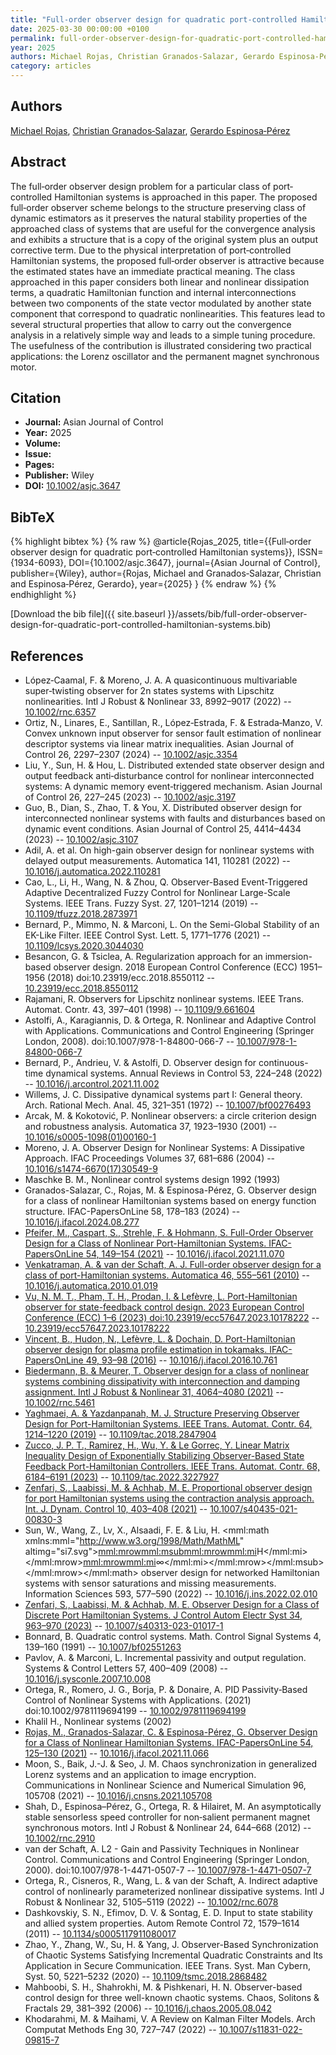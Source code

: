 ```yaml
---
title: "Full‐order observer design for quadratic port‐controlled Hamiltonian systems"
date: 2025-03-30 00:00:00 +0100
permalink: full-order-observer-design-for-quadratic-port-controlled-hamiltonian-systems
year: 2025
authors: Michael Rojas, Christian Granados‐Salazar, Gerardo Espinosa‐Pérez
category: articles
---
```

 
## Authors
[Michael Rojas](authors/michael-rojas), [Christian Granados‐Salazar](authors/christian-granados-salazar), [Gerardo Espinosa‐Pérez](authors/gerardo-espinosa-perez)
 
## Abstract
The full‐order observer design problem for a particular class of port‐controlled Hamiltonian systems is approached in this paper. The proposed full‐order observer scheme belongs to the structure preserving class of dynamic estimators as it preserves the natural stability properties of the approached class of systems that are useful for the convergence analysis and exhibits a structure that is a copy of the original system plus an output corrective term. Due to the physical interpretation of port‐controlled Hamiltonian systems, the proposed full‐order observer is attractive because the estimated states have an immediate practical meaning. The class approached in this paper considers both linear and nonlinear dissipation terms, a quadratic Hamiltonian function and internal interconnections between two components of the state vector modulated by another state component that correspond to quadratic nonlinearities. This features lead to several structural properties that allow to carry out the convergence analysis in a relatively simple way and leads to a simple tuning procedure. The usefulness of the contribution is illustrated considering two practical applications: the Lorenz oscillator and the permanent magnet synchronous motor.
 
## Citation
- **Journal:** Asian Journal of Control
- **Year:** 2025
- **Volume:** 
- **Issue:** 
- **Pages:** 
- **Publisher:** Wiley
- **DOI:** [10.1002/asjc.3647](https://doi.org/10.1002/asjc.3647)
 
## BibTeX
{% highlight bibtex %}
{% raw %}
@article{Rojas_2025,
  title={{Full‐order observer design for quadratic port‐controlled Hamiltonian systems}},
  ISSN={1934-6093},
  DOI={10.1002/asjc.3647},
  journal={Asian Journal of Control},
  publisher={Wiley},
  author={Rojas, Michael and Granados‐Salazar, Christian and Espinosa‐Pérez, Gerardo},
  year={2025}
}
{% endraw %}
{% endhighlight %}
 
[Download the bib file]({{ site.baseurl }}/assets/bib/full-order-observer-design-for-quadratic-port-controlled-hamiltonian-systems.bib)
 
## References
- López‐Caamal, F. & Moreno, J. A. A quasicontinuous multivariable super‐twisting observer for 2n states systems with Lipschitz nonlinearities. Intl J Robust &amp; Nonlinear 33, 8992–9017 (2022) -- [10.1002/rnc.6357](https://doi.org/10.1002/rnc.6357)
- Ortiz, N., Linares, E., Santillan, R., López‐Estrada, F. & Estrada‐Manzo, V. Convex unknown input observer for sensor fault estimation of nonlinear descriptor systems via linear matrix inequalities. Asian Journal of Control 26, 2297–2307 (2024) -- [10.1002/asjc.3354](https://doi.org/10.1002/asjc.3354)
- Liu, Y., Sun, H. & Hou, L. Distributed extended state observer design and output feedback anti‐disturbance control for nonlinear interconnected systems: A dynamic memory event‐triggered mechanism. Asian Journal of Control 26, 227–245 (2023) -- [10.1002/asjc.3197](https://doi.org/10.1002/asjc.3197)
- Guo, B., Dian, S., Zhao, T. & You, X. Distributed observer design for interconnected nonlinear systems with faults and disturbances based on dynamic event conditions. Asian Journal of Control 25, 4414–4434 (2023) -- [10.1002/asjc.3107](https://doi.org/10.1002/asjc.3107)
- Adil, A. et al. On high-gain observer design for nonlinear systems with delayed output measurements. Automatica 141, 110281 (2022) -- [10.1016/j.automatica.2022.110281](https://doi.org/10.1016/j.automatica.2022.110281)
- Cao, L., Li, H., Wang, N. & Zhou, Q. Observer-Based Event-Triggered Adaptive Decentralized Fuzzy Control for Nonlinear Large-Scale Systems. IEEE Trans. Fuzzy Syst. 27, 1201–1214 (2019) -- [10.1109/tfuzz.2018.2873971](https://doi.org/10.1109/tfuzz.2018.2873971)
- Bernard, P., Mimmo, N. & Marconi, L. On the Semi-Global Stability of an EK-Like Filter. IEEE Control Syst. Lett. 5, 1771–1776 (2021) -- [10.1109/lcsys.2020.3044030](https://doi.org/10.1109/lcsys.2020.3044030)
- Besancon, G. & Tsiclea, A. Regularization approach for an immersion-based observer design. 2018 European Control Conference (ECC) 1951–1956 (2018) doi:10.23919/ecc.2018.8550112 -- [10.23919/ecc.2018.8550112](https://doi.org/10.23919/ecc.2018.8550112)
- Rajamani, R. Observers for Lipschitz nonlinear systems. IEEE Trans. Automat. Contr. 43, 397–401 (1998) -- [10.1109/9.661604](https://doi.org/10.1109/9.661604)
- Astolfi, A., Karagiannis, D. & Ortega, R. Nonlinear and Adaptive Control with Applications. Communications and Control Engineering (Springer London, 2008). doi:10.1007/978-1-84800-066-7 -- [10.1007/978-1-84800-066-7](https://doi.org/10.1007/978-1-84800-066-7)
- Bernard, P., Andrieu, V. & Astolfi, D. Observer design for continuous-time dynamical systems. Annual Reviews in Control 53, 224–248 (2022) -- [10.1016/j.arcontrol.2021.11.002](https://doi.org/10.1016/j.arcontrol.2021.11.002)
- Willems, J. C. Dissipative dynamical systems part I: General theory. Arch. Rational Mech. Anal. 45, 321–351 (1972) -- [10.1007/bf00276493](https://doi.org/10.1007/bf00276493)
- Arcak, M. & Kokotović, P. Nonlinear observers: a circle criterion design and robustness analysis. Automatica 37, 1923–1930 (2001) -- [10.1016/s0005-1098(01)00160-1](https://doi.org/10.1016/s0005-1098(01)00160-1)
- Moreno, J. A. Observer Design for Nonlinear Systems: A Dissipative Approach. IFAC Proceedings Volumes 37, 681–686 (2004) -- [10.1016/s1474-6670(17)30549-9](https://doi.org/10.1016/s1474-6670(17)30549-9)
- Maschke B. M., Nonlinear control systems design 1992 (1993)
- Granados-Salazar, C., Rojas, M. & Espinosa-Pérez, G. Observer design for a class of nonlinear Hamiltonian systems based on energy function structure. IFAC-PapersOnLine 58, 178–183 (2024) -- [10.1016/j.ifacol.2024.08.277](https://doi.org/10.1016/j.ifacol.2024.08.277)
- [Pfeifer, M., Caspart, S., Strehle, F. & Hohmann, S. Full-Order Observer Design for a Class of Nonlinear Port-Hamiltonian Systems. IFAC-PapersOnLine 54, 149–154 (2021)](full-order-observer-design-for-a-class-of-nonlinear-port-hamiltonian-systems) -- [10.1016/j.ifacol.2021.11.070](https://doi.org/10.1016/j.ifacol.2021.11.070)
- [Venkatraman, A. & van der Schaft, A. J. Full-order observer design for a class of port-Hamiltonian systems. Automatica 46, 555–561 (2010)](full-order-observer-design-for-a-class-of-port-hamiltonian-systems) -- [10.1016/j.automatica.2010.01.019](https://doi.org/10.1016/j.automatica.2010.01.019)
- [Vu, N. M. T., Pham, T. H., Prodan, I. & Lefèvre, L. Port-Hamiltonian observer for state-feedback control design. 2023 European Control Conference (ECC) 1–6 (2023) doi:10.23919/ecc57647.2023.10178222](port-hamiltonian-observer-for-state-feedback-control-design) -- [10.23919/ecc57647.2023.10178222](https://doi.org/10.23919/ecc57647.2023.10178222)
- [Vincent, B., Hudon, N., Lefèvre, L. & Dochain, D. Port-Hamiltonian observer design for plasma profile estimation in tokamaks. IFAC-PapersOnLine 49, 93–98 (2016)](port-hamiltonian-observer-design-for-plasma-profile-estimation-in-tokamaks) -- [10.1016/j.ifacol.2016.10.761](https://doi.org/10.1016/j.ifacol.2016.10.761)
- [Biedermann, B. & Meurer, T. Observer design for a class of nonlinear systems combining dissipativity with interconnection and damping assignment. Intl J Robust &amp; Nonlinear 31, 4064–4080 (2021)](observer-design-for-a-class-of-nonlinear-systems-combining-dissipativity-with-interconnection-and-damping-assignment) -- [10.1002/rnc.5461](https://doi.org/10.1002/rnc.5461)
- [Yaghmaei, A. & Yazdanpanah, M. J. Structure Preserving Observer Design for Port-Hamiltonian Systems. IEEE Trans. Automat. Contr. 64, 1214–1220 (2019)](structure-preserving-observer-design-for-port-hamiltonian-systems) -- [10.1109/tac.2018.2847904](https://doi.org/10.1109/tac.2018.2847904)
- [Zucco, J. P. T., Ramirez, H., Wu, Y. & Le Gorrec, Y. Linear Matrix Inequality Design of Exponentially Stabilizing Observer-Based State Feedback Port-Hamiltonian Controllers. IEEE Trans. Automat. Contr. 68, 6184–6191 (2023)](linear-matrix-inequality-design-of-exponentially-stabilizing-observer-based-state-feedback-port-hamiltonian-controllers) -- [10.1109/tac.2022.3227927](https://doi.org/10.1109/tac.2022.3227927)
- [Zenfari, S., Laabissi, M. & Achhab, M. E. Proportional observer design for port Hamiltonian systems using the contraction analysis approach. Int. J. Dynam. Control 10, 403–408 (2021)](proportional-observer-design-for-port-hamiltonian-systems-using-the-contraction-analysis-approach) -- [10.1007/s40435-021-00830-3](https://doi.org/10.1007/s40435-021-00830-3)
- Sun, W., Wang, Z., Lv, X., Alsaadi, F. E. & Liu, H. <mml:math xmlns:mml="http://www.w3.org/1998/Math/MathML" altimg="si7.svg"><mml:mrow><mml:msub><mml:mrow><mml:mi>H</mml:mi></mml:mrow><mml:mrow><mml:mi>∞</mml:mi></mml:mrow></mml:msub></mml:mrow></mml:math> observer design for networked Hamiltonian systems with sensor saturations and missing measurements. Information Sciences 593, 577–590 (2022) -- [10.1016/j.ins.2022.02.010](https://doi.org/10.1016/j.ins.2022.02.010)
- [Zenfari, S., Laabissi, M. & Achhab, M. E. Observer Design for a Class of Discrete Port Hamiltonian Systems. J Control Autom Electr Syst 34, 963–970 (2023)](observer-design-for-a-class-of-discrete-port-hamiltonian-systems) -- [10.1007/s40313-023-01017-1](https://doi.org/10.1007/s40313-023-01017-1)
- Bonnard, B. Quadratic control systems. Math. Control Signal Systems 4, 139–160 (1991) -- [10.1007/bf02551263](https://doi.org/10.1007/bf02551263)
- Pavlov, A. & Marconi, L. Incremental passivity and output regulation. Systems &amp; Control Letters 57, 400–409 (2008) -- [10.1016/j.sysconle.2007.10.008](https://doi.org/10.1016/j.sysconle.2007.10.008)
- Ortega, R., Romero, J. G., Borja, P. & Donaire, A. PID Passivity‐Based Control of Nonlinear Systems with Applications. (2021) doi:10.1002/9781119694199 -- [10.1002/9781119694199](https://doi.org/10.1002/9781119694199)
- Khalil H., Nonlinear systems (2002)
- [Rojas, M., Granados-Salazar, C. & Espinosa-Pérez, G. Observer Design for a Class of Nonlinear Hamiltonian Systems. IFAC-PapersOnLine 54, 125–130 (2021)](observer-design-for-a-class-of-nonlinear-hamiltonian-systems) -- [10.1016/j.ifacol.2021.11.066](https://doi.org/10.1016/j.ifacol.2021.11.066)
- Moon, S., Baik, J.-J. & Seo, J. M. Chaos synchronization in generalized Lorenz systems and an application to image encryption. Communications in Nonlinear Science and Numerical Simulation 96, 105708 (2021) -- [10.1016/j.cnsns.2021.105708](https://doi.org/10.1016/j.cnsns.2021.105708)
- Shah, D., Espinosa–Pérez, G., Ortega, R. & Hilairet, M. An asymptotically stable sensorless speed controller for non‐salient permanent magnet synchronous motors. Intl J Robust &amp; Nonlinear 24, 644–668 (2012) -- [10.1002/rnc.2910](https://doi.org/10.1002/rnc.2910)
- van der Schaft, A. L2 - Gain and Passivity Techniques in Nonlinear Control. Communications and Control Engineering (Springer London, 2000). doi:10.1007/978-1-4471-0507-7 -- [10.1007/978-1-4471-0507-7](https://doi.org/10.1007/978-1-4471-0507-7)
- Ortega, R., Cisneros, R., Wang, L. & van der Schaft, A. Indirect adaptive control of nonlinearly parameterized nonlinear dissipative systems. Intl J Robust &amp; Nonlinear 32, 5105–5119 (2022) -- [10.1002/rnc.6078](https://doi.org/10.1002/rnc.6078)
- Dashkovskiy, S. N., Efimov, D. V. & Sontag, E. D. Input to state stability and allied system properties. Autom Remote Control 72, 1579–1614 (2011) -- [10.1134/s0005117911080017](https://doi.org/10.1134/s0005117911080017)
- Zhao, Y., Zhang, W., Su, H. & Yang, J. Observer-Based Synchronization of Chaotic Systems Satisfying Incremental Quadratic Constraints and Its Application in Secure Communication. IEEE Trans. Syst. Man Cybern, Syst. 50, 5221–5232 (2020) -- [10.1109/tsmc.2018.2868482](https://doi.org/10.1109/tsmc.2018.2868482)
- Mahboobi, S. H., Shahrokhi, M. & Pishkenari, H. N. Observer-based control design for three well-known chaotic systems. Chaos, Solitons &amp; Fractals 29, 381–392 (2006) -- [10.1016/j.chaos.2005.08.042](https://doi.org/10.1016/j.chaos.2005.08.042)
- Khodarahmi, M. & Maihami, V. A Review on Kalman Filter Models. Arch Computat Methods Eng 30, 727–747 (2022) -- [10.1007/s11831-022-09815-7](https://doi.org/10.1007/s11831-022-09815-7)

